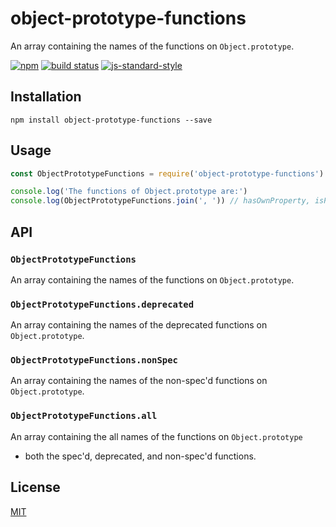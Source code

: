 # object-prototype-functions

An array containing the names of the functions on `Object.prototype`.

[![npm](https://img.shields.io/npm/v/object-prototype-functions.svg)](https://www.npmjs.com/package/object-prototype-functions)
[![build status](https://travis-ci.org/watson/object-prototype-functions.svg?branch=master)](https://travis-ci.org/watson/object-prototype-functions)
[![js-standard-style](https://img.shields.io/badge/code%20style-standard-brightgreen.svg?style=flat)](https://github.com/feross/standard)

## Installation

```
npm install object-prototype-functions --save
```

## Usage

```js
const ObjectPrototypeFunctions = require('object-prototype-functions')

console.log('The functions of Object.prototype are:')
console.log(ObjectPrototypeFunctions.join(', ')) // hasOwnProperty, isPrototypeOf...
```

## API

### `ObjectPrototypeFunctions`

An array containing the names of the functions on `Object.prototype`.

### `ObjectPrototypeFunctions.deprecated`

An array containing the names of the deprecated functions on
`Object.prototype`.

### `ObjectPrototypeFunctions.nonSpec`

An array containing the names of the non-spec'd functions on
`Object.prototype`.

### `ObjectPrototypeFunctions.all`

An array containing the all names of the functions on `Object.prototype`
- both the spec'd, deprecated, and non-spec'd functions.

## License

[MIT](LICENSE)
